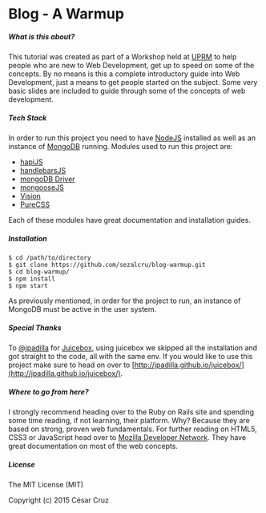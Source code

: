 # Blog - A Warmup

##### What is this about?

This tutorial was created as part of a Workshop held at [UPRM](http://www.uprm.edu/portada/) to help people who are new to Web Development, get up to speed on some of the concepts. By no means is this a complete introductory guide into Web Development, just a means to get people started on the subject. Some very basic slides are included to guide through some of the concepts of web development.

##### Tech Stack

In order to run this project you need to have [NodeJS](https://nodejs.org/en/) installed as well as an instance of [MongoDB](https://www.mongodb.org) running. Modules used to run this project are:

* [hapiJS](http://hapijs.com)
* [handlebarsJS](http://handlebarsjs.com)
* [mongoDB Driver](https://github.com/mongodb/node-mongodb-native)
* [mongooseJS](http://mongoosejs.com/docs/index.html)
* [Vision](https://github.com/hapijs/vision)
* [PureCSS](http://purecss.io)

Each of these modules have great documentation and installation guides.

##### Installation

	$ cd /path/to/directory
	$ git clone https://github.com/sezalcru/blog-warmup.git
	$ cd blog-warmup/
	$ npm install
	$ npm start
	
As previously mentioned, in order for the project to run, an instance of MongoDB must be active in the user system.

##### Special Thanks

To [@jpadilla](https://github.com/jpadilla) for [Juicebox](https://github.com/jpadilla/juicebox), using juicebox we skipped all the installation and got straight to the code, all with the same env. If you would like to use this project make sure to head on over to [http://jpadilla.github.io/juicebox/](http://jpadilla.github.io/juicebox/).

##### Where to go from here?

I strongly recommend heading over to the Ruby on Rails site and spending some time reading, if not learning, their platform. Why? Because they are based on strong, proven web fundamentals. For further reading on HTML5, CSS3 or JavaScript head over to [Mozilla Developer Network](https://developer.mozilla.org/en-US/). They have great documentation on most of the web concepts. 

##### License

The MIT License (MIT)

Copyright (c) 2015 César Cruz






